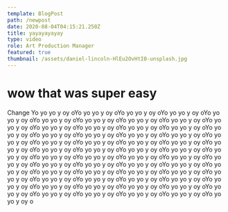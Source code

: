 ```yaml
---
template: BlogPost
path: /newpost
date: 2020-08-04T04:15:21.250Z
title: yayayayayay
type: video
role: Art Production Manager
featured: true
thumbnail: /assets/daniel-lincoln-HlEu2OvHtI0-unsplash.jpg
---
```

# wow that was super easy

Change Yo yo yo y oy oYo yo yo y oy oYo yo yo y oy oYo yo yo y oy oYo yo yo y oy oYo yo yo y oy oYo yo yo y oy oYo yo yo y oy oYo yo yo y oy oYo yo yo y oy oYo yo yo y oy oYo yo yo y oy oYo yo yo y oy oYo yo yo y oy oYo yo yo y oy oYo yo yo y oy oYo yo yo y oy oYo yo yo y oy oYo yo yo y oy oYo yo yo y oy oYo yo yo y oy oYo yo yo y oy oYo yo yo y oy oYo yo yo y oy oYo yo yo y oy oYo yo yo y oy oYo yo yo y oy oYo yo yo y oy oYo yo yo y oy oYo yo yo y oy oYo yo yo y oy oYo yo yo y oy oYo yo yo y oy oYo yo yo y oy oYo yo yo y oy oYo yo yo y oy oYo yo yo y oy oYo yo yo y oy oYo yo yo y oy oYo yo yo y oy oYo yo yo y oy oYo yo yo y oy oYo yo yo y oy oYo yo yo y oy oYo yo yo y oy oYo yo yo y oy oYo yo yo y oy oYo yo yo y oy oYo yo yo y oy oYo yo yo y oy oYo yo yo y oy oYo yo yo y oy oYo yo yo y oy oYo yo yo y oy oYo yo yo y oy oYo yo yo y oy oYo yo yo y oy oYo yo yo y oy oYo yo yo y oy oYo yo yo y oy o
